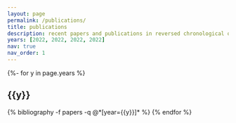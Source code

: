 ```yaml
---
layout: page
permalink: /publications/
title: publications
description: recent papers and publications in reversed chronological order
years: [2022, 2022, 2022, 2022]
nav: true
nav_order: 1
---
```

<!-- _pages/publications.md -->
<div class="publications">

{%- for y in page.years %}
  <h2 class="year">{{y}}</h2>
  {% bibliography -f papers -q @*[year={{y}}]* %}
{% endfor %}

</div>
